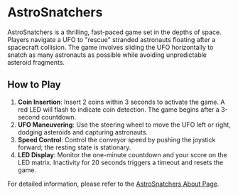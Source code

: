 # AstroSnatchers

AstroSnatchers is a thrilling, fast-paced game set in the depths of space. Players navigate a UFO to "rescue" stranded astronauts floating after a spacecraft collision. The game involves sliding the UFO horizontally to snatch as many astronauts as possible while avoiding unpredictable asteroid fragments.

## How to Play

1. **Coin Insertion**: Insert 2 coins within 3 seconds to activate the game. A red LED will flash to indicate coin detection. The game begins after a 3-second countdown.
2. **UFO Maneuvering**: Use the steering wheel to move the UFO left or right, dodging asteroids and capturing astronauts.
3. **Speed Control**: Control the conveyor speed by pushing the joystick forward; the resting state is stationary.
4. **LED Display**: Monitor the one-minute countdown and your score on the LED matrix. Inactivity for 20 seconds triggers a timeout and resets the game.

For detailed information, please refer to the [AstroSnatchers About Page](https://better-than-kids-toys.webflow.io/#about).
